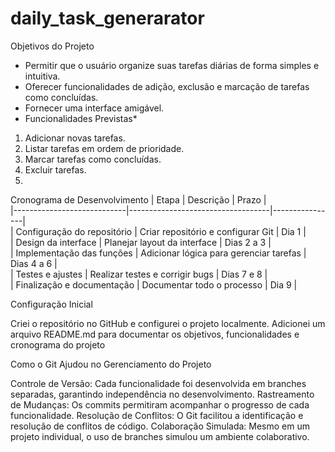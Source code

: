 # daily_task_generarator 
Objetivos do Projeto  
- Permitir que o usuário organize suas tarefas diárias de forma simples e intuitiva.  
- Oferecer funcionalidades de adição, exclusão e marcação de tarefas como concluídas.  
- Fornecer uma interface amigável.
- Funcionalidades Previstas* 
1. Adicionar novas tarefas.  
2. Listar tarefas em ordem de prioridade.  
3. Marcar tarefas como concluídas.  
4. Excluir tarefas.
5. 
Cronograma de Desenvolvimento 
| Etapa                      | Descrição                            | Prazo      |  
|----------------------------|-----------------------------------|----------------|  
| Configuração do repositório | Criar repositório e configurar Git | Dia 1           |  
| Design da interface         | Planejar layout da interface       | Dias 2 a 3      |  
| Implementação das funções   | Adicionar lógica para gerenciar tarefas | Dias 4 a 6      |  
| Testes e ajustes            | Realizar testes e corrigir bugs    | Dias 7 e 8      |  
| Finalização e documentação  | Documentar todo o processo         | Dia 9           |

Configuração Inicial 

Criei o repositório no GitHub e configurei o projeto localmente.
Adicionei um arquivo README.md para documentar os objetivos, funcionalidades e cronograma do projeto

Como o Git Ajudou no Gerenciamento do Projeto

Controle de Versão: Cada funcionalidade foi desenvolvida em branches separadas, garantindo independência no desenvolvimento.
Rastreamento de Mudanças: Os commits permitiram acompanhar o progresso de cada funcionalidade.
Resolução de Conflitos: O Git facilitou a identificação e resolução de conflitos de código.
Colaboração Simulada: Mesmo em um projeto individual, o uso de branches simulou um ambiente colaborativo.
